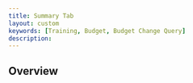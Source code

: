 ```yaml
---
title: Summary Tab
layout: custom
keywords: [Training, Budget, Budget Change Query]
description: 
---
```


## Overview

